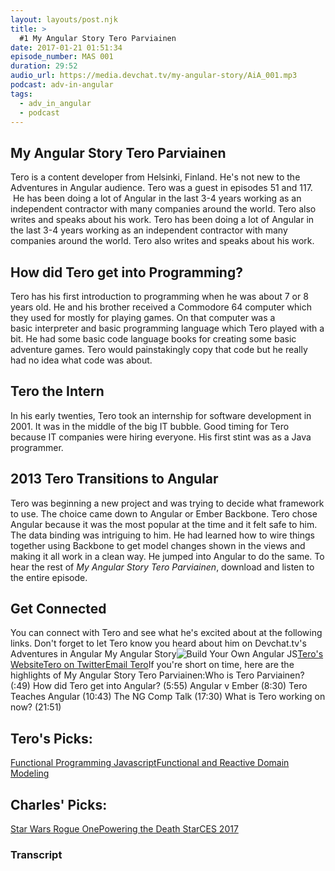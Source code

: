 ```yaml
---
layout: layouts/post.njk
title: >
  #1 My Angular Story Tero Parviainen
date: 2017-01-21 01:51:34
episode_number: MAS 001
duration: 29:52
audio_url: https://media.devchat.tv/my-angular-story/AiA_001.mp3
podcast: adv-in-angular
tags:
  - adv_in_angular
  - podcast
---
```


## My Angular Story Tero Parviainen

Tero is a content developer from Helsinki, Finland. He's not new to the Adventures in Angular audience. Tero was a guest in episodes 51 and 117. &nbsp;He&nbsp;has been doing a lot of Angular in the last 3-4 years working as an independent contractor with many companies around the world.&nbsp;Tero also writes and speaks about his work. Tero has been doing a lot of Angular in the last 3-4 years working as an independent contractor with many companies around the world.&nbsp;Tero also writes and speaks about his work.

## How did Tero get into Programming?

Tero has his first introduction to programming when he was about 7 or 8 years old. He and his brother received a Commodore 64 computer which they used for mostly for playing games. On that computer was a basic&nbsp;interpreter and basic programming language which Tero played with a bit. He had some basic code language books for creating some basic adventure games. Tero would painstakingly copy that code but he really had no idea what code was about.

## Tero the Intern

In his early twenties, Tero took an internship&nbsp;for software development in 2001. It was in the middle of the big IT bubble. Good timing for Tero because&nbsp;IT companies were hiring everyone. His first stint was as a Java programmer.

## 2013 Tero Transitions to Angular

Tero was beginning a new project and was trying to decide what framework to use. The choice came down to Angular or Ember Backbone. Tero chose Angular because it was the most popular at the time and it felt safe to him. The data binding was intriguing to him. He had learned how to wire things together using Backbone to get model changes shown in the views and making it all work in a clean way. He jumped into Angular to do the same. To hear the rest of&nbsp;_My Angular Story Tero Parviainen_, download and listen&nbsp;to the entire episode.

## Get Connected

You can connect with Tero and see what he's excited about at the following links. Don't forget to let Tero know you heard about him on Devchat.tv's Adventures in Angular My Angular Story![Build Your Own Angular JS](https://teropa.info/build-your-own-angular/)[Tero's Website](https://teropa.info/)[Tero on Twitter](https://twitter.com/teropa?ref_src=twsrc%5Egoogle%7Ctwcamp%5Eserp%7Ctwgr%5Eauthor)[Email Tero](tero@teropa.info)If you're short on time, here are the highlights of&nbsp;My Angular Story Tero Parviainen:Who is Tero Parviainen? (:49) How did Tero get into Angular? (5:55) Angular v Ember (8:30) Tero Teaches Angular (10:43) The NG Comp Talk (17:30) What is Tero working on now? (21:51)

## Tero's Picks:

[Functional Programming Javascript](https://www.manning.com/books/functional-programming-in-javascript)[Functional and Reactive Domain Modeling](https://www.manning.com/books/functional-and-reactive-domain-modeling)

## Charles' Picks:

[Star Wars Rogue One](https://www.starwars.com/films/rogue-one)[Powering the Death Star](https://www.ovoenergy.com/blog/energy/as-rogue-one-arrives-in-cinemas-we-estimate-the-cost-of-powering-the-death-star.html)[CES 2017](https://www.ces.tech/)

### Transcript
